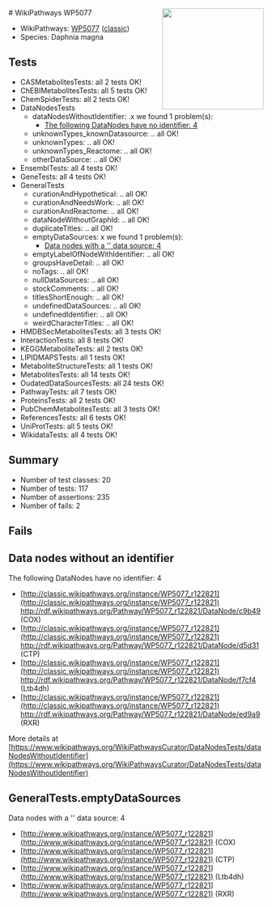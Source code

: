 <img style="float: right; width: 200px" src="https://upload.wikimedia.org/wikipedia/commons/thumb/8/83/Wplogo_with_text_500.png/640px-Wplogo_with_text_500.png" />
# WikiPathways WP5077

* WikiPathways: [WP5077](https://wikipathways.org/pathways/WP5077) ([classic](https://classic.wikipathways.org/instance/WP5077))
* Species: Daphnia magna
## Tests
* CASMetabolitesTests: all 2 tests OK!
* ChEBIMetabolitesTests: all 5 tests OK!
* ChemSpiderTests: all 2 tests OK!
* DataNodesTests
    * dataNodesWithoutIdentifier: .x we found 1 problem(s):
        * [The following DataNodes have no identifier: 4](#d2d32fa3)
    * unknownTypes_knownDatasource: .. all OK!
    * unknownTypes: .. all OK!
    * unknownTypes_Reactome: .. all OK!
    * otherDataSource: .. all OK!
* EnsemblTests: all 4 tests OK!
* GeneTests: all 4 tests OK!
* GeneralTests
    * curationAndHypothetical: .. all OK!
    * curationAndNeedsWork: .. all OK!
    * curationAndReactome: .. all OK!
    * dataNodeWithoutGraphId: .. all OK!
    * duplicateTitles: .. all OK!
    * emptyDataSources: x we found 1 problem(s):
        * [Data nodes with a '' data source: 4](#3d121fcf)
    * emptyLabelOfNodeWithIdentifier: .. all OK!
    * groupsHaveDetail: .. all OK!
    * noTags: .. all OK!
    * nullDataSources: .. all OK!
    * stockComments: .. all OK!
    * titlesShortEnough: .. all OK!
    * undefinedDataSources: .. all OK!
    * undefinedIdentifier: .. all OK!
    * weirdCharacterTitles: .. all OK!
* HMDBSecMetabolitesTests: all 3 tests OK!
* InteractionTests: all 8 tests OK!
* KEGGMetaboliteTests: all 2 tests OK!
* LIPIDMAPSTests: all 1 tests OK!
* MetaboliteStructureTests: all 1 tests OK!
* MetabolitesTests: all 14 tests OK!
* OudatedDataSourcesTests: all 24 tests OK!
* PathwayTests: all 7 tests OK!
* ProteinsTests: all 2 tests OK!
* PubChemMetabolitesTests: all 3 tests OK!
* ReferencesTests: all 6 tests OK!
* UniProtTests: all 5 tests OK!
* WikidataTests: all 4 tests OK!


## Summary

* Number of test classes: 20
* Number of tests: 117
* Number of assertions: 235
* Number of fails: 2

## Fails

<a name="d2d32fa3" />

## Data nodes without an identifier

The following DataNodes have no identifier: 4

* [http://classic.wikipathways.org/instance/WP5077_r122821](http://classic.wikipathways.org/instance/WP5077_r122821) http://rdf.wikipathways.org/Pathway/WP5077_r122821/DataNode/c9b49 (COX)
* [http://classic.wikipathways.org/instance/WP5077_r122821](http://classic.wikipathways.org/instance/WP5077_r122821) http://rdf.wikipathways.org/Pathway/WP5077_r122821/DataNode/d5d31 (CTP)
* [http://classic.wikipathways.org/instance/WP5077_r122821](http://classic.wikipathways.org/instance/WP5077_r122821) http://rdf.wikipathways.org/Pathway/WP5077_r122821/DataNode/f7cf4 (Ltb4dh)
* [http://classic.wikipathways.org/instance/WP5077_r122821](http://classic.wikipathways.org/instance/WP5077_r122821) http://rdf.wikipathways.org/Pathway/WP5077_r122821/DataNode/ed9a9 (RXR)


More details at [https://www.wikipathways.org/WikiPathwaysCurator/DataNodesTests/dataNodesWithoutIdentifier](https://www.wikipathways.org/WikiPathwaysCurator/DataNodesTests/dataNodesWithoutIdentifier)

<a name="3d121fcf" />

## GeneralTests.emptyDataSources

Data nodes with a '' data source: 4

* [http://www.wikipathways.org/instance/WP5077_r122821](http://www.wikipathways.org/instance/WP5077_r122821) (COX)
* [http://www.wikipathways.org/instance/WP5077_r122821](http://www.wikipathways.org/instance/WP5077_r122821) (CTP)
* [http://www.wikipathways.org/instance/WP5077_r122821](http://www.wikipathways.org/instance/WP5077_r122821) (Ltb4dh)
* [http://www.wikipathways.org/instance/WP5077_r122821](http://www.wikipathways.org/instance/WP5077_r122821) (RXR)


